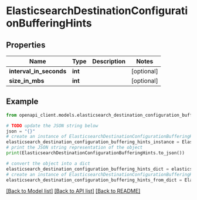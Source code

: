 # ElasticsearchDestinationConfigurationBufferingHints


## Properties

Name | Type | Description | Notes
------------ | ------------- | ------------- | -------------
**interval_in_seconds** | **int** |  | [optional] 
**size_in_mbs** | **int** |  | [optional] 

## Example

```python
from openapi_client.models.elasticsearch_destination_configuration_buffering_hints import ElasticsearchDestinationConfigurationBufferingHints

# TODO update the JSON string below
json = "{}"
# create an instance of ElasticsearchDestinationConfigurationBufferingHints from a JSON string
elasticsearch_destination_configuration_buffering_hints_instance = ElasticsearchDestinationConfigurationBufferingHints.from_json(json)
# print the JSON string representation of the object
print(ElasticsearchDestinationConfigurationBufferingHints.to_json())

# convert the object into a dict
elasticsearch_destination_configuration_buffering_hints_dict = elasticsearch_destination_configuration_buffering_hints_instance.to_dict()
# create an instance of ElasticsearchDestinationConfigurationBufferingHints from a dict
elasticsearch_destination_configuration_buffering_hints_from_dict = ElasticsearchDestinationConfigurationBufferingHints.from_dict(elasticsearch_destination_configuration_buffering_hints_dict)
```
[[Back to Model list]](../README.md#documentation-for-models) [[Back to API list]](../README.md#documentation-for-api-endpoints) [[Back to README]](../README.md)


